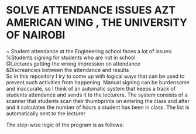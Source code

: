 # SOLVE ATTENDANCE ISSUES AZT AMERICAN WING , THE UNIVERSITY OF NAIROBI
~ Student attendance at the Engineering school faces a lot of issues: 
<br>
                %Students signing for students who are not in school
<br>
                @Lectures getting the wrong impression on attendance 
<br>
                &Discreancies between the attendance and results
<br>
So in this repository I try to come up with logical ways that can be used to prevent such activities from happening.
Manual signing can be burdensome and inaccurate, so I think of an automatic system that keeps a track of students attendance and sends it to the lecturers.
The system consists of a scanner that students scan their thumbprints on entering the class and after and it calculates the number of hours a student has been in class. The list is automatically sent to the lecturer

The step-wise logic of the program is as follows:
